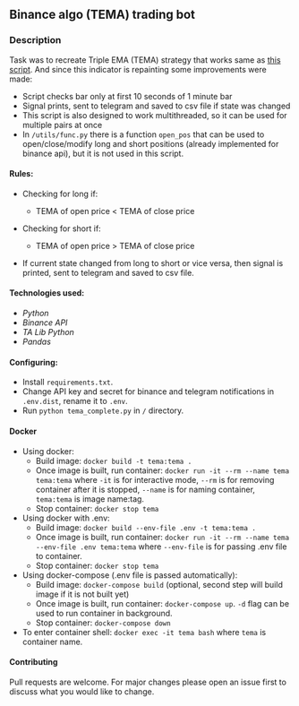 ## Binance algo (TEMA) trading bot

### Description
Task was to recreate Triple EMA (TEMA) strategy that works same as [this script](https://www.fmz.com/strategy/363572). And since this indicator is repainting some improvements were made:
- Script checks bar only at first 10 seconds of 1 minute bar
- Signal prints, sent to telegram and saved to csv file if state was changed
- This script is also designed to work multithreaded, so it can be used for multiple pairs at once
- In ```/utils/func.py``` there is a function ```open_pos``` that can be used to open/close/modify long and short positions (already implemented for binance api), but it is not used in this script.

#### Rules:
- Checking for long if:
  - TEMA of open price < TEMA of close price

- Checking for short if:
  - TEMA of open price > TEMA of close price

- If current state changed from long to short or vice versa, then signal is printed, sent to telegram and saved to csv file.

    
#### Technologies used:
- *Python*
- *Binance API*
- *TA Lib Python*
- *Pandas*


#### Configuring:
- Install ```requirements.txt```.
- Change API key and secret for binance and telegram notifications in ```.env.dist```, rename it to ```.env```. 
- Run ```python tema_complete.py``` in ```/``` directory.

#### Docker
- Using docker:
  - Build image: ```docker build -t tema:tema .```
  - Once image is built, run container: ```docker run -it --rm --name tema tema:tema``` where ```-it``` is for interactive mode, ```--rm``` is for removing container after it is stopped, ```--name``` is for naming container, ```tema:tema``` is image name:tag.
  - Stop container: ```docker stop tema```
- Using docker with .env:
  - Build image: ```docker build --env-file .env -t tema:tema .```
  - Once image is built, run container: ```docker run -it --rm --name tema --env-file .env tema:tema``` where ```--env-file``` is for passing .env file to container.
  - Stop container: ```docker stop tema```
- Using docker-compose (.env file is passed automatically):
  - Build image: ```docker-compose build``` (optional, second step will build image if it is not built yet)
  - Once image is built, run container: ```docker-compose up```. ```-d``` flag can be used to run container in background.
  - Stop container: ```docker-compose down```
- To enter container shell: ```docker exec -it tema bash``` where ```tema``` is container name.

#### Contributing
Pull requests are welcome. For major changes please open an issue first to discuss what you would like to change.